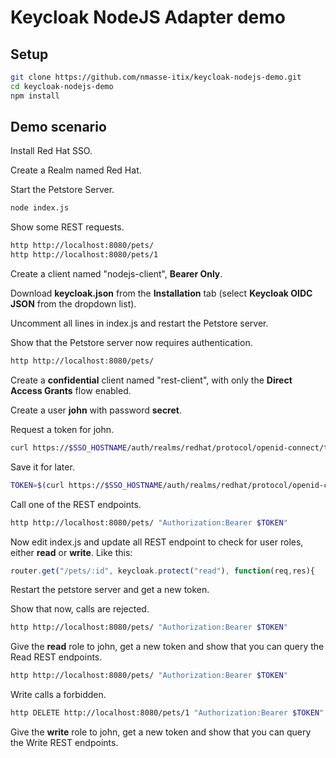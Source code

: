 # Keycloak NodeJS Adapter demo

## Setup

```sh
git clone https://github.com/nmasse-itix/keycloak-nodejs-demo.git
cd keycloak-nodejs-demo
npm install
```

## Demo scenario

Install Red Hat SSO.

Create a Realm named Red Hat.

Start the Petstore Server.

```sh
node index.js
```

Show some REST requests.

```sh
http http://localhost:8080/pets/ 
http http://localhost:8080/pets/1
```

Create a client named "nodejs-client", **Bearer Only**.

Download **keycloak.json** from the **Installation** tab (select **Keycloak OIDC JSON** from the dropdown list).

Uncomment all lines in index.js and restart the Petstore server.

Show that the Petstore server now requires authentication.

```sh
http http://localhost:8080/pets/ 
```

Create a **confidential** client named "rest-client", with only the **Direct Access Grants** flow enabled.

Create a user **john** with password **secret**.

Request a token for john.

```sh
curl https://$SSO_HOSTNAME/auth/realms/redhat/protocol/openid-connect/token -XPOST -d client_id=rest-client -d client_secret=$CLIENT_SECRET -d grant_type=password -d username=john -d password=secret 
```

Save it for later.

```sh
TOKEN=$(curl https://$SSO_HOSTNAME/auth/realms/redhat/protocol/openid-connect/token -XPOST -d client_id=rest-client -d client_secret=$CLIENT_SECRET -d grant_type=password -d username=john -d password=secret -s |jq -r .access_token)
```

Call one of the REST endpoints.

```sh
http http://localhost:8080/pets/ "Authorization:Bearer $TOKEN"
```

Now edit index.js and update all REST endpoint to check for user roles, either **read** or **write**. Like this:

```js
router.get("/pets/:id", keycloak.protect("read"), function(req,res){
```

Restart the petstore server and get a new token.

Show that now, calls are rejected.

```sh
http http://localhost:8080/pets/ "Authorization:Bearer $TOKEN"
```

Give the **read** role to john, get a new token and show that you can query the Read REST endpoints.

```sh
http http://localhost:8080/pets/ "Authorization:Bearer $TOKEN"
```

Write calls a forbidden.

```sh
http DELETE http://localhost:8080/pets/1 "Authorization:Bearer $TOKEN"
```

Give the **write** role to john, get a new token and show that you can query the Write REST endpoints.

